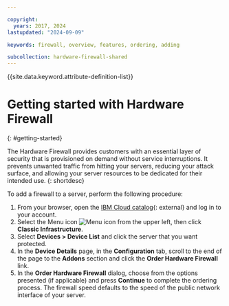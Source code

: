 ```yaml
---

copyright:
  years: 2017, 2024
lastupdated: "2024-09-09"

keywords: firewall, overview, features, ordering, adding

subcollection: hardware-firewall-shared
---
```


{{site.data.keyword.attribute-definition-list}}

# Getting started with Hardware Firewall
{: #getting-started}

The Hardware Firewall provides customers with an essential layer of security that is provisioned on demand without service interruptions. It prevents unwanted traffic from hitting your servers, reducing your attack surface, and allowing your server resources to be dedicated for their intended use. 
{: shortdesc}

To add a firewall to a server, perform the following procedure:

1. From your browser, open the [IBM Cloud catalog](/catalog){: external} and log in to your account.
2. Select the Menu icon ![Menu icon](../../icons/icon_hamburger.svg) from the upper left, then click **Classic Infrastructure**.
3. Select **Devices > Device List** and click the server that you want protected.
4. In the **Device Details** page, in the **Configuration** tab, scroll to the end of the page to the **Addons** section and click the **Order Hardware Firewall** link.
5. In the **Order Hardware Firewall** dialog, choose from the options presented (if applicable) and press **Continue** to complete the ordering process. The firewall speed defaults to the speed of the public network interface of your server.
